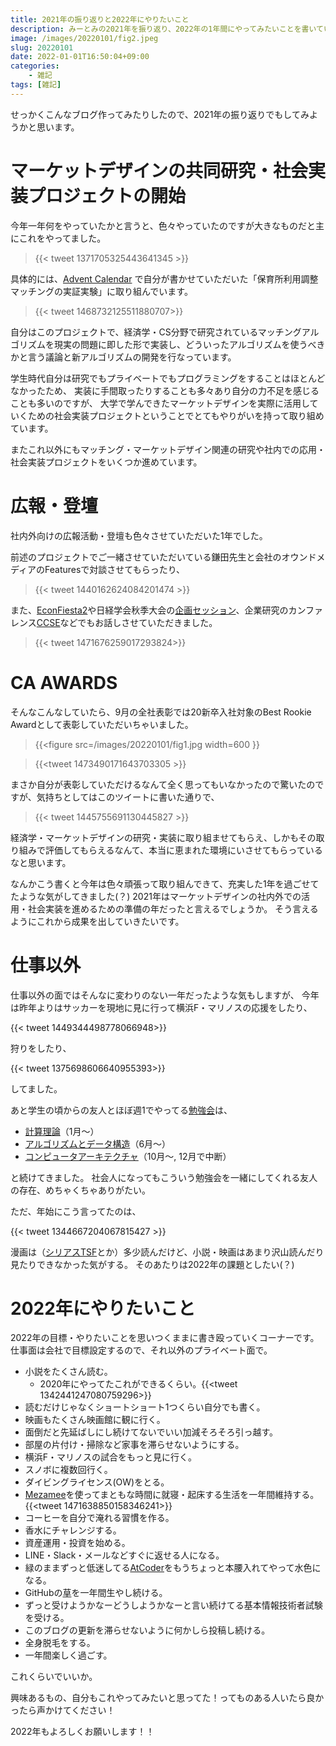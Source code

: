 ```yaml
---
title: 2021年の振り返りと2022年にやりたいこと
description: みーとみの2021年を振り返り、2022年の1年間にやってみたいことを書いていきます。
image: /images/20220101/fig2.jpeg
slug: 20220101
date: 2022-01-01T16:50:04+09:00
categories:
    - 雑記
tags: [雑記]
---
```

せっかくこんなブログ作ってみたりしたので、2021年の振り返りでもしてみようかと思います。

# マーケットデザインの共同研究・社会実装プロジェクトの開始
今年一年何をやっていたかと言うと、色々やっていたのですが大きなものだと主にこれをやってました。

>{{< tweet 1371705325443641345 >}}

具体的には、[Advent Calendar](https://adventar.org/calendars/6839) で自分が書かせていただいた「保育所利用調整マッチングの実証実験」に取り組んでいます。

>{{< tweet 1468732125511880707>}}

自分はこのプロジェクトで、経済学・CS分野で研究されているマッチングアルゴリズムを現実の問題に即した形で実装し、どういったアルゴリズムを使うべきかと言う議論と新アルゴリズムの開発を行なっています。

学生時代自分は研究でもプライベートでもプログラミングをすることはほとんどなかったため、
実装に手間取ったりすることも多々あり自分の力不足を感じることも多いのですが、
大学で学んできたマーケットデザインを実際に活用していくための社会実装プロジェクトということでとてもやりがいを持って取り組めています。

またこれ以外にもマッチング・マーケットデザイン関連の研究や社内での応用・社会実装プロジェクトをいくつか進めています。


# 広報・登壇
社内外向けの広報活動・登壇も色々させていただいた1年でした。

前述のプロジェクトでご一緒させていただいている鎌田先生と会社のオウンドメディアのFeaturesで対談させてもらったり、

>{{< tweet 1440162624084201474 >}}

また、[EconFiesta2](https://sansan.connpass.com/event/203771/)や日経学会秋季大会の[企画セッション](https://confit.atlas.jp/guide/event/jeaf2021/session/1G01-01/category)、企業研究のカンファレンス[CCSE](https://ccse.jp/2021/)などでもお話しさせていただきました。

>{{< tweet 1471676259017293824>}}

# CA AWARDS
そんなこんなしていたら、9月の全社表彰では20新卒入社対象のBest Rookie Awardとして表彰していただいちゃいました。

>{{<figure
   src=/images/20220101/fig1.jpg
   width=600
>}}

>{{<tweet 1473490171643703305 >}}

まさか自分が表彰していただけるなんて全く思ってもいなかったので驚いたのですが、気持ちとしてはこのツイートに書いた通りで、

>{{< tweet 1445755691130445827 >}}

経済学・マーケットデザインの研究・実装に取り組ませてもらえ、しかもその取り組みで評価してもらえるなんて、本当に恵まれた環境にいさせてもらっているなと思います。

なんかこう書くと今年は色々頑張って取り組んできて、充実した1年を過ごせてたような気がしてきました(？)
2021年はマーケットデザインの社内外での活用・社会実装を進めるための準備の年だったと言えるでしょうか。
そう言えるようにこれから成果を出していきたいです。

# 仕事以外
仕事以外の面ではそんなに変わりのない一年だったような気もしますが、
今年は昨年よりはサッカーを現地に見に行って横浜F・マリノスの応援をしたり、

{{< tweet 1449344498778066948>}}

狩りをしたり、

{{< tweet 1375698606640955393>}}

してました。

あと学生の頃からの友人とほぼ週1でやってる[勉強会](https://github.com/CSReading)は、
- [計算理論](https://www.oreilly.co.jp/books/9784873119335/)（1月〜）
- [アルゴリズムとデータ構造](https://bookclub.kodansha.co.jp/product?item=0000275430)（6月〜）
- [コンピュータアーキテクチャ](https://www.shoeisha.co.jp/book/detail/9784798167930)（10月〜, 12月で中断）

と続けてきました。
社会人になってもこういう勉強会を一緒にしてくれる友人の存在、めちゃくちゃありがたい。

ただ、年始にこう言ってたのは、

{{< tweet 1344667204067815427 >}}

漫画は（[シリアスTSF](https://miiitomi.github.io/p/oregawatashininarumade/)とか）多少読んだけど、小説・映画はあまり沢山読んだり見たりできなかった気がする。
そのあたりは2022年の課題としたい(？)

# 2022年にやりたいこと
2022年の目標・やりたいことを思いつくままに書き殴っていくコーナーです。
仕事面は会社で目標設定するので、それ以外のプライベート面で。

- 小説をたくさん読む。
  - 2020年にやってたこれができるくらい。{{<tweet 1342441247080759296>}}
- 読むだけじゃなくショートショート1つくらい自分でも書く。
- 映画もたくさん映画館に観に行く。
- 面倒だと先延ばしにし続けてないでいい加減そろそろ引っ越す。
- 部屋の片付け・掃除など家事を滞らせないようにする。
- 横浜F・マリノスの試合をもっと見に行く。
- スノボに複数回行く。
- ダイビングライセンス(OW)をとる。
- [Mezamee](https://mezamee.com/)を使ってまともな時間に就寝・起床する生活を一年間維持する。{{<tweet 1471638850158346241>}}
- コーヒーを自分で淹れる習慣を作る。
- 香水にチャレンジする。
- 資産運用・投資を始める。
- LINE・Slack・メールなどすぐに返せる人になる。
- 緑のままずっと低迷してる[AtCoder](https://atcoder.jp/users/miiitomi/)をもうちょっと本腰入れてやって水色になる。
- GitHubの[草](https://github.com/miiitomi/)を一年間生やし続ける。
- ずっと受けようかなーどうしようかなーと言い続けてる基本情報技術者試験を受ける。
- このブログの更新を滞らせないように何かしら投稿し続ける。
- 全身脱毛をする。
- 一年間楽しく過ごす。

これくらいでいいか。

興味あるもの、自分もこれやってみたいと思ってた！ってものある人いたら良かったら声かけてください！

2022年もよろしくお願いします！！

